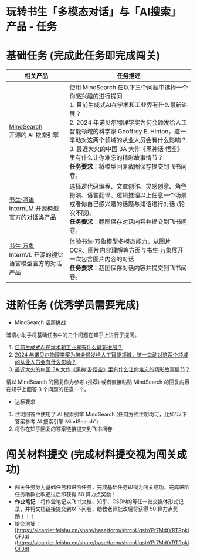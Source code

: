 # 玩转书生「多模态对话」与「AI搜索」产品 - 任务

# **基础任务 (完成此任务即完成闯关)**

| 相关产品 | 任务描述 |
| --- | --- |
| [MindSearch](https://internlm-chat.intern-ai.org.cn/suggestion/oVmlpR34V9U6v9KBQ1TN7IpPQh1Z89ONciSGUKmgFFA=)<br/>开源的 AI 搜索引擎 |使用 MindSearch 在以下三个问题中选择一个你感兴趣的进行提问<br> 1. 目前生成式AI在学术和工业界有什么最新进展？<br> 2. 2024 年诺贝尔物理学奖为何会颁发给人工智能领域的科学家 Geoffrey E. Hinton，这一举动对这两个领域的从业人员会有什么影响？ <br>3. 最近大火的中国 3A 大作《黑神话·悟空》里有什么让你难忘的精彩故事情节？ <br>**任务要求**：将模型回复截图保存提交到飞书问卷。|
|[书生·浦语](https://internlm-chat.intern-ai.org.cn/) <br>InternLM 开源模型官方的对话类产品 | 选择逻代码编程、文章创作、灵感创意、角色扮演、语言翻译、逻辑推理以上任意一个场景或者你自己感兴趣的话题与浦语进行对话 (轮次不限)。 <br>**任务要求**：截图保存对话内容并提交到飞书问卷。 |
|[书生·万象](https://internvl.opengvlab.com/) <br>InternVL 开源的视觉语言模型官方的对话产品 | 体验书生·万象模型多模态能力，从图片 OCR、图片内容理解等方面与书生·万象展开一次包含图片内容的对话 <br>**任务要求**：截图保存对话内容并提交到飞书问卷。 |
# 进阶任务 (优秀学员需要完成)

- MindSearch 话题挑战

浦语小助手将基础任务中的三个问题在知乎上进行了提问。

1. [目前生成式AI在学术和工业界有什么最新进展？](https://www.zhihu.com/question/1841339763)
2. [2024 年诺贝尔物理学奖为何会颁发给人工智能领域，这一举动对这两个领域的从业人员会有什么影响？](https://www.zhihu.com/question/1915470960)
3. [最近大火的中国 3A 大作《黑神话·悟空》里有什么让你难忘的精彩故事情节？](https://www.zhihu.com/question/1915582405)

请以 MindSearch 的回复作为参考 (推荐) 或者直接粘贴 MindSearch 的回复内容在知乎上回答 3 个问题的任意一个。

- 达标要求
1. 注明回答中使用了 AI 搜索引擎 MindSearch (任何方式注明均可，比如“以下答案参考 AI 搜索引擎 MindSearch”)
2. 将你在知乎回复的答案链接提交到飞书问卷

# **闯关材料提交 (完成材料提交视为闯关成功)**

- 闯关任务分为基础任务和进阶任务，完成基础任务即视为闯关成功。完成进阶任务助教批改通过后即获得 50 算力点奖励！
- **作业笔记**：将作业笔记以飞书文档、知乎、CSDN的等任一社交媒体形式记录，并将文档链接提交到以下问卷，助教老师批改后将获得 50 算力点奖励！！！
- 提交地址：[https://aicarrier.feishu.cn/share/base/form/shrcnUqshYPt7MdtYRTRpkiOFJd](https://aicarrier.feishu.cn/share/base/form/shrcnUqshYPt7MdtYRTRpkiOFJd)

